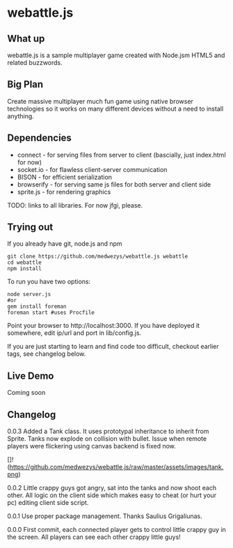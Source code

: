 # webattle.js

## What up

webattle.js is a sample multiplayer game created with Node.jsm HTML5 and related buzzwords.

## Big Plan

Create massive multiplayer much fun game using native browser technologies so it works on many different devices without a need to install anything.

## Dependencies

* connect - for serving files from server to client (bascially, just index.html for now)
* socket.io - for flawless client-server communication 
* BISON - for efficient serialization
* browserify - for serving same js files for both server and client side
* sprite.js - for rendering graphics

TODO: links to all libraries. For now jfgi, please.

## Trying out

If you already have git, node.js and npm

    git clone https://github.com/medwezys/webattle.js webattle
    cd webattle
    npm install
    
To run you have two options:

    node server.js
    #or
    gem install foreman
    foreman start #uses Procfile

Point your browser to http://localhost:3000. If you have deployed it somewhere, edit ip/url and port in lib/config.js.

If you are just starting to learn and find code too difficult, checkout earlier tags, see changelog below.

## Live Demo

Coming soon

## Changelog

0.0.3 Added a Tank class. It uses prototypal inheritance to inherit from Sprite. Tanks now explode on collision with bullet. Issue when remote players were flickering using canvas backend is fixed now.

[]!(https://github.com/medwezys/webattle.js/raw/master/assets/images/tank.png)

0.0.2 Little crappy guys got angry, sat into the tanks and now shoot each other. All logic on the client side which makes easy to cheat (or hurt your pc) editing client side script.

0.0.1 Use proper package management. Thanks Saulius Grigaliunas.

0.0.0 First commit, each connected player gets to control little crappy guy in the screen. All players can see each other crappy little guys!


